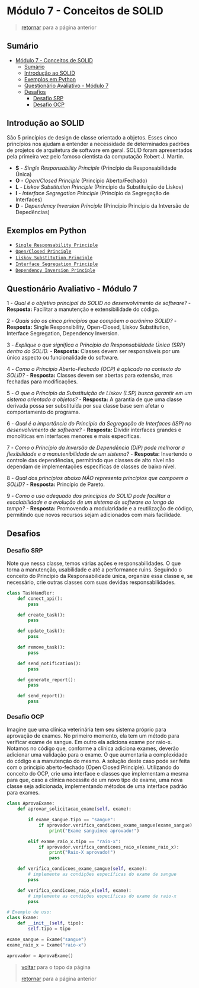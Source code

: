# Módulo 7 - Conceitos de SOLID

> [retornar](../../README.md) para a página anterior

## Sumário

- [Módulo 7 - Conceitos de SOLID](#módulo-7---conceitos-de-solid)
  - [Sumário](#sumário)
  - [Introdução ao SOLID](#introdução-ao-solid)
  - [Exemplos em Python](#exemplos-em-python)
  - [Questionário Avaliativo - Módulo 7](#questionário-avaliativo---módulo-7)
  - [Desafios](#desafios)
    - [Desafio SRP](#desafio-srp)
    - [Desafio OCP](#desafio-ocp)

## Introdução ao SOLID

São 5 princípios de design de classe orientado a objetos. Esses cinco princípios nos ajudam a entender a necessidade de determinados padrões de projetos de arquitetura de software em geral. SOLID foram apresentados pela primeira vez pelo famoso cientista da computação Robert J. Martin.

- **S** - *Single Responsability Principle* (Princípio da Responsabilidade Única)
- **O** - *Open/Closed Principle* (Princípio Aberto/Fechado)
- **L** - *Liskov Substitution Principle* (Princípio da Substituição de Liskov)
- **I** - *Interface Segregation Principle* (Princípio da Segregação de Interfaces)
- **D** - *Dependency Inversion Principle* (Princípio Princípio da Intversão de Depedências)

## Exemplos em Python

- [`Single Responsability Principle`](./a_s_srp.md)
- [`Open/Closed Principle`](./b_o_ocp.md)
- [`Liskov Substitution Principle`](./c_l_lsp.md)
- [`Interface Segregation Principle`](./d_i_isp.md)
- [`Dependency Inversion Principle`](./e_d_dip.md)

## Questionário Avaliativo - Módulo 7

1 - *Qual é o objetivo principal do SOLID no desenvolvimento de software?* - **Resposta:** Facilitar a manutenção e extensibilidade do código.

2 - *Quais são os cinco princípios que compõem o acrônimo SOLID?* - **Resposta:** Single Responsibility, Open-Closed, Liskov Substitution, Interface Segregation, Dependency Inversion.

3 - *Explique o que significa o Princípio da Responsabilidade Única (SRP) dentro do SOLID.* - **Resposta:** Classes devem ser responsáveis por um único aspecto ou funcionalidade do software.

4 - *Como o Princípio Aberto-Fechado (OCP) é aplicado no contexto do SOLID?* - **Resposta:** Classes devem ser abertas para extensão, mas fechadas para modificações.

5 - *O que o Princípio da Substituição de Liskov (LSP) busca garantir em um sistema orientado a objetos?* - **Resposta:** A garantia de que uma classe derivada possa ser substituída por sua classe base sem afetar o comportamento do programa.

6 - *Qual é a importância do Princípio da Segregação de Interfaces (ISP) no desenvolvimento de software?* - **Resposta:** Dividir interfaces grandes e monolíticas em interfaces menores e mais específicas.

7 - *Como o Princípio da Inversão de Dependência (DIP) pode melhorar a flexibilidade e a manutenibilidade de um sistema?* - **Resposta:** Invertendo o controle das dependências, permitindo que classes de alto nível não dependam de implementações específicas de classes de baixo nível.

8 - *Qual dos princípios abaixo NÃO representa princípios que compoem o SOLID?* - **Resposta:** Princípio de Pareto.

9 - *Como o uso adequado dos princípios do SOLID pode facilitar a escalabilidade e a evolução de um sistema de software ao longo do tempo?* - **Resposta:** Promovendo a modularidade e a reutilização de código, permitindo que novos recursos sejam adicionados com mais facilidade.

## Desafios

### Desafio SRP

Note que nessa classe, temos várias ações e responsabilidades. O que torna a manutenção, usabilidade e até a performance ruins. Seguindo o conceito do Princípio da Responsabilidade única, organize essa classe e, se necessário, crie outras classes com suas devidas responsabilidades.

```python
class TaskHandler:
    def conect_api():
        pass

    def create_task():
        pass

    def update_task():
        pass

    def remove_task():
        pass

    def send_notification():
        pass

    def generate_report():
        pass

    def send_report():
        pass
```

### Desafio OCP

Imagine que uma clínica veterinária tem seu sistema próprio para aprovação de exames. No primeiro momento, ela tem um método para verificar exame de sangue. Em outro ela adiciona exame por raio-x. Notamos no código que, conforme a clínica adiciona exames, deverão adicionar uma validação para o exame. O que aumentaria a complexidade do código e a manutenção do mesmo. A solução deste caso pode ser feita com o princípio aberto-fechado (Open Closed Principle). Utilizando do conceito do OCP, crie uma interface e classes que implementam a mesma para que, caso a clínica necessite de um novo tipo de exame, uma nova classe seja adicionada, implementando métodos de uma interface padrão para exames.

```python
class AprovaExame:
    def aprovar_solicitacao_exame(self, exame):

        if exame_sangue.tipo == "sangue":
            if aprovador.verifica_condicoes_exame_sangue(exame_sangue):
                print("Exame sanguíneo aprovado!")

        elif exame_raio_x.tipo == "raio-x":
            if aprovador.verifica_condicoes_raio_x(exame_raio_x):
                print("Raio-X aprovado!")
                pass

    def verifica_condicoes_exame_sangue(self, exame):
        # implemente as condições específicas do exame de sangue
        pass

    def verifica_condicoes_raio_x(self, exame):
        # implemente as condições específicas do exame de raio-x
        pass

# Exemplo de uso:
class Exame:
    def __init__(self, tipo):
        self.tipo = tipo

exame_sangue = Exame("sangue")
exame_raio_x = Exame("raio-x")

aprovador = AprovaExame()
```

> [voltar](#módulo-7---conceitos-de-solid) para o topo da página
>
> [retornar](../../README.md) para a página anterior
